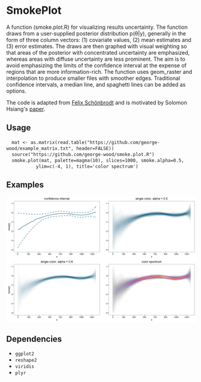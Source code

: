 # SmokePlot

A function (smoke.plot.R) for visualizing results uncertainty. The function draws from a user-supplied posterior distribution p(θ|y), generally in the form of three column vectors: (1) covariate values, (2) mean estimates and (3) error estimates. The draws are then graphed with visual weighting so that areas of the posterior with concentrated uncertainty are emphasized, whereas areas with diffuse uncertainty are less prominent. The aim is to avoid emphasizing the limits of the confidence interval at the expense of regions that are more information-rich. The function uses geom_raster and interpolation to produce smaller files with smoother edges. Traditional confidence intervals, a median line, and spaghetti lines can be added as options.

The code is adapted from [Felix Schönbrodt](http://www.nicebread.de/visually-weighted-watercolor-plots-new-variants-please-vote/) and is motivated by Solomon Hsiang's [paper](http://papers.ssrn.com/sol3/papers.cfm?abstract_id=2265501).

## Usage
```
  mat <- as.matrix(read.table("https://github.com/george-wood/example_matrix.txt", header=FALSE))
  source("https://github.com/george-wood/smoke.plot.R")
  smoke.plot(mat, palette=magma(10), slices=1000, smoke.alpha=0.5,
           ylim=c(-4, 1), title='color spectrum')
```

## Examples
![Ex1](/img/smoke_plots.png)

## Dependencies
* ```ggplot2```
* ```reshape2```
* ```viridis```
* ```plyr```
